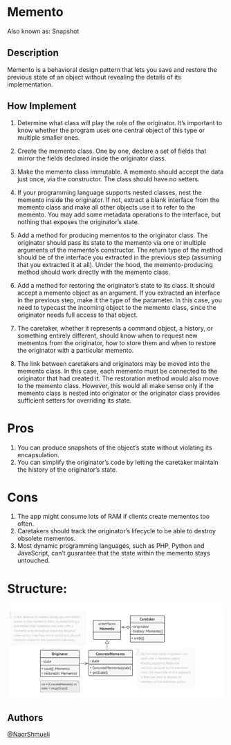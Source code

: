 ﻿# Memento

Also known as: Snapshot

## Description

Memento is a behavioral design pattern that lets you save and restore the previous state of an object without revealing the details of its implementation.

## How Implement

 1. Determine what class will play the role of the originator. It’s important to know whether the program uses one central object of this type or multiple smaller ones.

 2. Create the memento class. One by one, declare a set of fields that mirror the fields declared inside the originator class.

 3. Make the memento class immutable. A memento should accept the data just once, via the constructor. The class should have no setters.

 4. If your programming language supports nested classes, nest the memento inside the originator. If not, extract a blank interface from the memento class and make all other objects use it to refer to the memento. You may add some metadata operations to the interface, but nothing that exposes the originator’s state.

 5. Add a method for producing mementos to the originator class. The originator should pass its state to the memento via one or multiple arguments of the memento’s constructor.
    The return type of the method should be of the interface you extracted in the previous step (assuming that you extracted it at all). Under the hood, the memento-producing method should work directly with the memento class.

 6. Add a method for restoring the originator’s state to its class. It should accept a memento object as an argument. If you extracted an interface in the previous step, make it the type of the parameter. In this case, you need to typecast the incoming object to the memento class, since the originator needs full access to that object.

 7. The caretaker, whether it represents a command object, a history, or something entirely different, should know when to request new mementos from the originator, how to store them and when to restore the originator with a particular memento.

 8. The link between caretakers and originators may be moved into the memento class. In this case, each memento must be connected to the originator that had created it. The restoration method would also move to the memento class. However, this would all make sense only if the memento class is nested into originator or the originator class provides sufficient setters for overriding its state.

# Pros

 1. You can produce snapshots of the object’s state without violating its encapsulation.
 2. You can simplify the originator’s code by letting the caretaker maintain the history of the originator’s state.

# Cons

 1. The app might consume lots of RAM if clients create mementos too often.
 2. Caretakers should track the originator’s lifecycle to be able to destroy obsolete mementos.
 3. Most dynamic programming languages, such as PHP, Python and JavaScript, can’t guarantee that the state within the memento stays untouched.

# Structure:

![Structure](https://github.com/NaorShmueli/DesignPatterns/blob/master/DesignPatterns/BehavioralPatterns/Images/Memento.JPG?raw=true)

## Authors

[@NaorShmueli](https://www.linkedin.com/in/naor-shmueli-681b06127)
